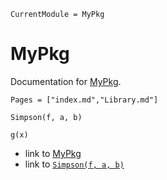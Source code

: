 ```@meta
CurrentModule = MyPkg
```

# MyPkg

Documentation for [MyPkg](https://github.com/Gudongyangg/MyPkg.jl).


```@contents
Pages = ["index.md","Library.md"]
```


```@docs
Simpson(f, a, b)
```

```@docs
g(x)
```

- link to [MyPkg](@ref)
- link to [`Simpson(f, a, b)`](@ref)
